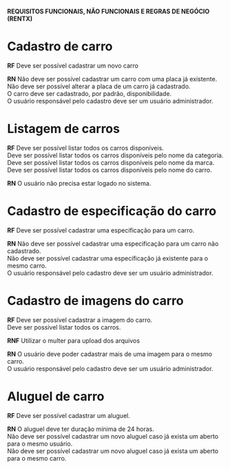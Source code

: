 **REQUISITOS FUNCIONAIS, NÃO FUNCIONAIS E REGRAS DE NEGÓCIO (RENTX)**

# Cadastro de carro
**RF**
Deve ser possível cadastrar um novo carro <br>

**RN**
Não deve ser possível cadastrar um carro com uma placa já existente.<br>
Não deve ser possível alterar a placa de um carro já cadastrado.<br>
O carro deve ser cadastrado, por padrão, disponibilidade.<br>
O usuário responsável pelo cadastro deve ser um usuário administrador.<br>

# Listagem de carros
**RF**
Deve ser possível listar todos os carros disponíveis. <br>
Deve ser possível listar todos os carros disponíveis pelo nome da categoria.<br>
Deve ser possível listar todos os carros disponíveis pelo nome da marca.<br>
Deve ser possível listar todos os carros disponíveis pelo nome do carro.<br>

**RN**
O usuário não precisa estar logado no sistema.<br>

# Cadastro de especificação do carro
**RF**
Deve ser possível cadastrar uma especificação para um carro.<br>

**RN**
Não deve ser possível cadastrar uma especificação para um carro não cadastrado.<br>
Não deve ser possível cadastrar uma especificação já existente para o mesmo carro.<br>
O usuário responsável pelo cadastro deve ser um usuário administrador.<br>

# Cadastro de imagens do carro
**RF**
Deve ser possível cadastrar a imagem do carro.<br>
Deve ser possivel listar todos os carros.<br>

**RNF**
Utilizar o multer para upload dos arquivos<br>

**RN**
O usuário deve poder cadastrar mais de uma imagem para o mesmo carro.<br>
O usuário responsável pelo cadastro deve ser um usuário administrador.<br>

# Aluguel de carro
**RF**
Deve ser possível cadastrar um aluguel.<br>

**RN**
O aluguel deve ter duração mínima de 24 horas.<br>
Não deve ser possível cadastrar um novo aluguel caso já exista um aberto para o mesmo usuário. <br>
Não deve ser possível cadastrar um novo aluguel caso já exista um aberto para o mesmo carro. <br>
